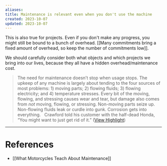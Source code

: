 ```yaml
---
aliases: 
title: Maintenance is relevant even when you don't use the machine
created: 2023-10-07
updated: 2023-10-07
---
```

This is also true for projects. Even if you don't make any progress, you might still be bound to a bunch of overhead. [[Many commitments bring a fixed amount of overhead, so keep the number of commitments low]].

We should carefully consider both what objects and which projects we bring into our lives, because they all have a hidden overhead/maintenance cost.

> The need for maintenance doesn’t stop when usage stops. The upkeep of any machine is largely about tending to the four sources of most problems: 1) moving parts; 2) flowing fluids; 3) flowing electricity; and 4) temperature stresses. Every bit of the moving, flowing, and stressing causes wear and tear, but damage also comes from *not* moving, flowing, or stressing. Non-moving parts seize up. Non-flowing fluids leak or curdle into gunk. Corrosion gets into everything.   Crawford told his customer with the half-dead Honda, “You might want to just get rid of it.” ([View Highlight](https://read.readwise.io/read/01h39z1tet9hm4fr5h6ban7tft))

---
# References
* [[What Motorcycles Teach About Maintenance]]